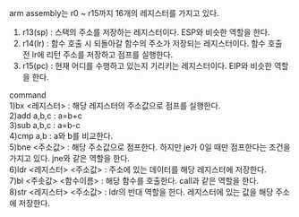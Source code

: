 arm assembly는 r0 ~ r15까지 16개의 레지스터를 가지고 있다.
1) r13(sp) : 스택의 주소를 저장하는 레지스터이다. ESP와 비슷한 역할을 한다.
2) r14(lr) : 함수 호출 시 되돌아갈 함수의 주소가 저장되는 레지스터이다. 함수 호출 전 lr에 리턴 주소를 저장하고 점프를 실행한다.
3) r15(pc) : 현재 어디를 수행하고 있는지 기리키는 레지스터이다. EIP와 비슷한 역할을 한다.

command<br>
1)bx <레지스터> : 해당 레지스터의 주소값으로 점프를 실행한다.<br>
2)add a,b,c : a=b+c<br>
3)sub a,b,c : a=b-c<br>
4)cmp a,b : a와 b를 비교한다.<br>
5)bne <주소값> : 해당 주소값으로 점프한다. 하지만 je가 0일 때만 점프한다는 조건을 가지고 있다. jne와 같은 역할을 한다.<br>
6)ldr <레지스터> <주소값> : 주소에 있는 데이터를 해당 레지스터에 저장한다.<br>
7)bl <주솟값> <함수이름> : 해당 함수를 호출한다. call과 같은 역할을 한다.<br>
8)str <레지스터> <주소값> : ldr의 반대 역할을 한다. 레지스터에 있는 값을 해당 주소에 저장한다.<br>
